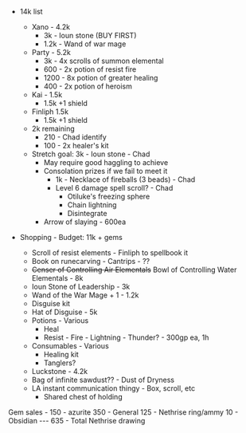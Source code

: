 * 14k list
  * Xano - 4.2k
    * 3k - Ioun stone (BUY FIRST)
    * 1.2k - Wand of war mage
  * Party - 5.2k
    * 3k - 4x scrolls of summon elemental
    * 600 - 2x potion of resist fire
    * 1200 - 8x potion of greater healing
    * 400 - 2x potion of heroism
  * Kai - 1.5k
    * 1.5k +1 shield
  * Finliph 1.5k
    * 1.5k +1 shield
  * 2k remaining
    * 210 - Chad identify
    * 100 - 2x healer's kit
  * Stretch goal: 3k - Ioun stone - Chad
    * May require good haggling to achieve
    * Consolation prizes if we fail to meet it
      * 1k - Necklace of fireballs (3 beads) - Chad
      * Level 6 damage spell scroll? - Chad
        * Otiluke's freezing sphere
        * Chain lightning
        * Disintegrate
    * Arrow of slaying - 600ea

* Shopping - Budget: 11k + gems
  * Scroll of resist elements - Finliph to spellbook it
  * Book on runecarving - Cantrips - ??
  * ~~Censer of Controlling Air Elementals~~ Bowl of Controlling Water Elementals - 8k
  * Ioun Stone of Leadership - 3k
  * Wand of the War Mage + 1 - 1.2k
  * Disguise kit
  * Hat of Disguise - 5k
  * Potions - Various
    * Heal
    * Resist - Fire - Lightning - Thunder? - 300gp ea, 1h
  * Consumables - Various
    * Healing kit
    * Tanglers?
  * Luckstone - 4.2k
  * Bag of infinite sawdust?? - Dust of Dryness
  * LA instant communication thingy - Box, scroll, etc
    * Shared chest of holding

Gem sales - 150 - azurite
            350 - General
            125 - Nethrise ring/ammy
            10 - Obsidian
            ---
            635 - Total
Nethrise drawing